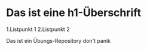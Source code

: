 # Das ist eine h1-Überschrift

1.Listpunkt 1
2.Listpunkt 2

Das ist ein Übungs-Repository don't panik
